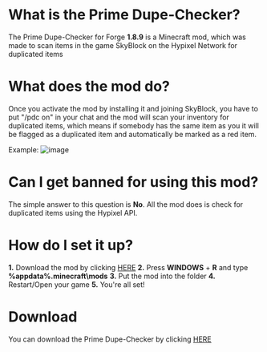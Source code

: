 # What is the Prime Dupe-Checker?
The Prime Dupe-Checker for Forge **1.8.9** is a Minecraft mod,
which was made to scan items in the game SkyBlock on the Hypixel Network for duplicated items

# What does the mod do?
Once you activate the mod by installing it and joining SkyBlock, you have to put "/pdc on" in your chat and the mod will scan your inventory for duplicated items, which means if somebody has the same item as you it will be flagged as a duplicated item and automatically be marked as a red item.

Example:
![image](https://user-images.githubusercontent.com/103907495/164896118-9b9efdd2-bcf2-4b5c-820b-e77ef359d71a.png)

# Can I get banned for using this mod?
The simple answer to this question is **No**. All the mod does is check for duplicated items using the Hypixel API.

# How do I set it up?
**1.** Download the mod by clicking [HERE](https://github.com/primedevelopments/prime-dupe-checker)
**2.** Press **WINDOWS** + **R** and type **%appdata%\.minecraft\mods**
**3.** Put the mod into the folder
**4.** Restart/Open your game
**5.** You're all set!

# Download
You can download the Prime Dupe-Checker by clicking [HERE](https://github.com/primedevelopments/prime-dupe-checker)
